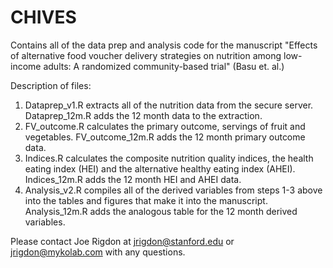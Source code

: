# CHIVES
Contains all of the data prep and analysis code for the manuscript "Effects of alternative food voucher delivery strategies on nutrition among low-income adults: A randomized community-based trial" (Basu et. al.)

Description of files:
1. Dataprep_v1.R extracts all of the nutrition data from the secure server.  Dataprep_12m.R adds the 12 month data to the extraction.
2. FV_outcome.R calculates the primary outcome, servings of fruit and vegetables.  FV_outcome_12m.R adds the 12 month primary outcome data.
3. Indices.R calculates the composite nutrition quality indices, the health eating index (HEI) and the alternative healthy eating index (AHEI).  Indices_12m.R adds the 12 month HEI and AHEI data.
4. Analysis_v2.R compiles all of the derived variables from steps 1-3 above into the tables and figures that make it into the manuscript.  Analysis_12m.R adds the analogous table for the 12 month derived variables.  

Please contact Joe Rigdon at jrigdon@stanford.edu or jrigdon@mykolab.com with any questions.  
